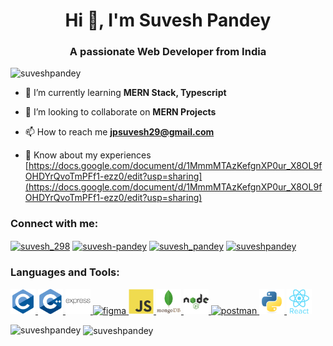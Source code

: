 <h1 align="center">Hi 👋, I'm Suvesh Pandey</h1>
<h3 align="center">A passionate Web Developer from India</h3>

<p align="left"> <img src="https://komarev.com/ghpvc/?username=suveshpandey&label=Profile%20views&color=0e75b6&style=flat" alt="suveshpandey" /> </p>

- 🌱 I’m currently learning **MERN Stack, Typescript**

- 👯 I’m looking to collaborate on **MERN Projects**

- 📫 How to reach me **jpsuvesh29@gmail.com**

- 📄 Know about my experiences [https://docs.google.com/document/d/1MmmMTAzKefgnXP0ur_X8OL9fOHDYrQvoTmPFf1-ezz0/edit?usp=sharing](https://docs.google.com/document/d/1MmmMTAzKefgnXP0ur_X8OL9fOHDYrQvoTmPFf1-ezz0/edit?usp=sharing)

<h3 align="left">Connect with me:</h3>
<p align="left">
<a href="https://twitter.com/suvesh_298" target="blank"><img align="center" src="https://raw.githubusercontent.com/rahuldkjain/github-profile-readme-generator/master/src/images/icons/Social/twitter.svg" alt="suvesh_298" height="30" width="40" /></a>
<a href="https://linkedin.com/in/suvesh-pandey" target="blank"><img align="center" src="https://raw.githubusercontent.com/rahuldkjain/github-profile-readme-generator/master/src/images/icons/Social/linked-in-alt.svg" alt="suvesh-pandey" height="30" width="40" /></a>
<a href="https://www.leetcode.com/suvesh_pandey" target="blank"><img align="center" src="https://raw.githubusercontent.com/rahuldkjain/github-profile-readme-generator/master/src/images/icons/Social/leet-code.svg" alt="suvesh_pandey" height="30" width="40" /></a>
<a href="https://auth.geeksforgeeks.org/user/suveshpandey" target="blank"><img align="center" src="https://raw.githubusercontent.com/rahuldkjain/github-profile-readme-generator/master/src/images/icons/Social/geeks-for-geeks.svg" alt="suveshpandey" height="30" width="40" /></a>
</p>

<h3 align="left">Languages and Tools:</h3>
<p align="left"> <a href="https://www.cprogramming.com/" target="_blank" rel="noreferrer"> <img src="https://raw.githubusercontent.com/devicons/devicon/master/icons/c/c-original.svg" alt="c" width="40" height="40"/> </a> <a href="https://www.w3schools.com/cpp/" target="_blank" rel="noreferrer"> <img src="https://raw.githubusercontent.com/devicons/devicon/master/icons/cplusplus/cplusplus-original.svg" alt="cplusplus" width="40" height="40"/> </a> <a href="https://expressjs.com" target="_blank" rel="noreferrer"> <img src="https://raw.githubusercontent.com/devicons/devicon/master/icons/express/express-original-wordmark.svg" alt="express" width="40" height="40"/> </a> <a href="https://www.figma.com/" target="_blank" rel="noreferrer"> <img src="https://www.vectorlogo.zone/logos/figma/figma-icon.svg" alt="figma" width="40" height="40"/> </a> <a href="https://developer.mozilla.org/en-US/docs/Web/JavaScript" target="_blank" rel="noreferrer"> <img src="https://raw.githubusercontent.com/devicons/devicon/master/icons/javascript/javascript-original.svg" alt="javascript" width="40" height="40"/> </a> <a href="https://www.mongodb.com/" target="_blank" rel="noreferrer"> <img src="https://raw.githubusercontent.com/devicons/devicon/master/icons/mongodb/mongodb-original-wordmark.svg" alt="mongodb" width="40" height="40"/> </a> <a href="https://nodejs.org" target="_blank" rel="noreferrer"> <img src="https://raw.githubusercontent.com/devicons/devicon/master/icons/nodejs/nodejs-original-wordmark.svg" alt="nodejs" width="40" height="40"/> </a> <a href="https://postman.com" target="_blank" rel="noreferrer"> <img src="https://www.vectorlogo.zone/logos/getpostman/getpostman-icon.svg" alt="postman" width="40" height="40"/> </a> <a href="https://www.python.org" target="_blank" rel="noreferrer"> <img src="https://raw.githubusercontent.com/devicons/devicon/master/icons/python/python-original.svg" alt="python" width="40" height="40"/> </a> <a href="https://reactjs.org/" target="_blank" rel="noreferrer"> <img src="https://raw.githubusercontent.com/devicons/devicon/master/icons/react/react-original-wordmark.svg" alt="react" width="40" height="40"/> </a> </p>

<p><img align="left" src="https://github-readme-stats.vercel.app/api/top-langs?username=suveshpandey&show_icons=true&locale=en&layout=compact" alt="suveshpandey" /></p>

<p>&nbsp;<img align="center" src="https://github-readme-stats.vercel.app/api?username=suveshpandey&show_icons=true&locale=en" alt="suveshpandey" /></p>
